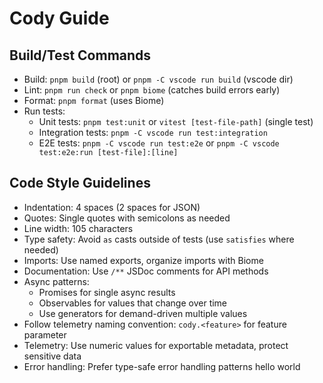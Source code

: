 # Cody Guide

## Build/Test Commands
- Build: `pnpm build` (root) or `pnpm -C vscode run build` (vscode dir)
- Lint: `pnpm run check` or `pnpm biome` (catches build errors early)
- Format: `pnpm format` (uses Biome)
- Run tests:
  - Unit tests: `pnpm test:unit` or `vitest [test-file-path]` (single test)
  - Integration tests: `pnpm -C vscode run test:integration`
  - E2E tests: `pnpm -C vscode run test:e2e` or `pnpm -C vscode test:e2e:run [test-file]:[line]`

## Code Style Guidelines
- Indentation: 4 spaces (2 spaces for JSON)
- Quotes: Single quotes with semicolons as needed
- Line width: 105 characters
- Type safety: Avoid `as` casts outside of tests (use `satisfies` where needed)
- Imports: Use named exports, organize imports with Biome
- Documentation: Use `/**` JSDoc comments for API methods
- Async patterns:
  - Promises for single async results
  - Observables for values that change over time
  - Use generators for demand-driven multiple values
- Follow telemetry naming convention: `cody.<feature>` for feature parameter
- Telemetry: Use numeric values for exportable metadata, protect sensitive data
- Error handling: Prefer type-safe error handling patterns
hello world
